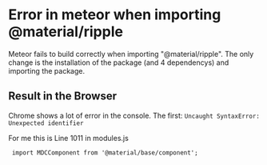 # Error in meteor when importing @material/ripple

Meteor fails to build correctly when importing "@material/ripple". The only change is the installation of the package (and 4 dependencys) and importing the package.

## Result in the Browser

Chrome shows a lot of error in the console. The first:
```Uncaught SyntaxError: Unexpected identifier```

For me this is Line 1011 in modules.js

``` import MDCComponent from '@material/base/component';```
